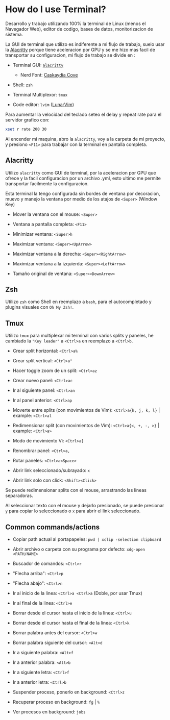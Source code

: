 # How do I use Terminal?

Desarrollo y trabajo utilizando 100% la terminal de Linux (menos el Navegador
Web), editor de codigo, bases de datos, monitorizacion de sistema.

La GUI de terminal que utilizo es indiferente a mi flujo de trabajo, suelo usar
la [Alacritty](https://github.com/alacritty/alacritty) porque tiene aceleracion
por GPU y se me hizo mas facil de transportar su configuracion, mi flujo de
trabajo se divide en :

- Terminal GUI: [`alacritty`](https://github.com/alacritty/alacritty)

  - Nerd Font: [Caskaydia Cove](https://github.com/ryanoasis/nerd-fonts/tree/master/patched-fonts/CascadiaCode)

- Shell: `zsh`
- Terminal Multiplexor: `tmux`
- Code editor: `lvim` ([LunarVim](https://www.lunarvim.org/))

Para aumentar la velocidad del teclado seteo el delay y repeat rate para el
servidor grafico con:

```sh
xset r rate 200 30
```

Al encender mi maquina, abro la `alacritty`, voy a la carpeta de mi proyecto,
y presiono `<F11>` para trabajar con la terminal en pantalla completa.

## Alacritty

Utilizo `alacritty` como GUI de terminal, por la aceleracion por GPU que ofrece
y la facil configuracion por un archivo .yml, esto ultimo me permite transportar
facilmente la configuracion.

Esta terminal la tengo configurada sin bordes de ventana por decoracion, muevo y
manejo la ventana por medio de los atajos de `<Super>` (Window Key)

- Mover la ventana con el mouse: `<Super>`

- Ventana a pantalla completa: `<F11>`

- Minimizar ventana: `<Super>h`

- Maximizar ventana: `<Super><UpArrow>`

- Maximizar ventana a la derecha: `<Super><RightArrow>`

- Maximizar ventana a la izquierda: `<Super><LeftArrow>`

- Tamaño original de ventana: `<Super><DownArrow>`

## Zsh

Utilizo `zsh` como Shell en reemplazo a `bash`, para el autocompletado y plugins
visuales con `Oh My Zsh!`.

## Tmux

Utilizo `tmux` para multiplexar mi terminal con varios splits y paneles, he
cambiado la `"Key leader"` a `<Ctrl>a` en reemplazo a `<Ctrl>b`.

- Crear split horizontal: `<Ctrl>a%`

- Crear split vertical: `<Ctrl>a"`

- Hacer toggle zoom de un split: `<Ctrl>az`

- Crear nuevo panel: `<Ctrl>ac`

- Ir al siguiente panel: `<Ctrl>an`

- Ir al panel anterior: `<Ctrl>ap`

- Moverte entre splits (con movimientos de Vim): `<Ctrl>a{h, j, k, l}` |
  example: `<Ctrl>al`

- Redimensionar split (con movimientos de Vim): `<Ctrl>a{<, +, -, >}` |
  example: `<Ctrl>a>`

- Modo de movimiento Vi: `<Ctrl>a[`

- Renombrar panel: `<Ctrl>a,`

- Rotar paneles: `<Ctrl>a<Space>`

- Abrir link seleccionado/subrayado: `x`

- Abrir link solo con click: `<Shift><Click>`

Se puede redimensionar splits con el mouse, arrastrando las lineas separadoras.

Al seleccionar texto con el mouse y dejarlo presionado, se puede presionar `y`
para copiar lo seleccionado o `x` para abrir el link seleccionado.

## Common commands/actions

- Copiar path actual al portapapeles: `pwd | xclip -selection clipboard`

- Abrir archivo o carpeta con su programa por defecto: `xdg-open <PATH/NAME>`

- Buscador de comandos: `<Ctrl>r`

- "Flecha arriba": `<Ctrl>p`

- "Flecha abajo": `<Ctrl>n`

- Ir al inicio de la linea: `<Ctrl>a <Ctrl>a` (Doble, por usar Tmux)

- Ir al final de la linea: `<Ctrl>e`

- Borrar desde el cursor hasta el inicio de la linea: `<Ctrl>u`

- Borrar desde el cursor hasta el final de la linea: `<Ctrl>k`

- Borrar palabra antes del cursor: `<Ctrl>w`

- Borrar palabra siguiente del cursor: `<Alt>d`

- Ir a siguiente palabra: `<Alt>f`

- Ir a anterior palabra: `<Alt>b`

- Ir a siguiente letra: `<Ctrl>f`

- Ir a anterior letra: `<Ctrl>b`

- Suspender proceso, ponerlo en background: `<Ctrl>z`

- Recuperar proceso en background: `fg` | `%`

- Ver procesos en background: `jobs`
